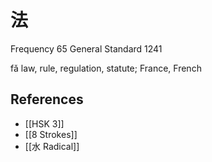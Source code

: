 # 法
Frequency 65
General Standard 1241

fǎ
law, rule, regulation, statute; France, French

## References
- [[HSK 3]]
- [[8 Strokes]]
- [[水 Radical]]